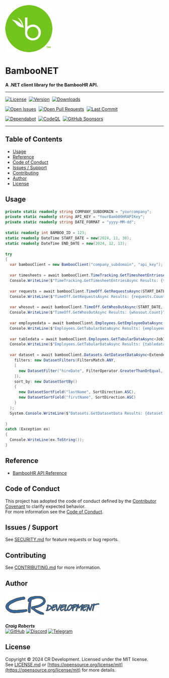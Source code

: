 [![BambooNET][bamboohr-src]][github-href]

# BambooNET
**A .NET client library for the BambooHR API.**

---

[![License][license-src]][nuget-href]&nbsp;
[![Version][version-src]][nuget-href]&nbsp;
[![Downloads][downloads-src]][nuget-href]&nbsp;

[![Open Issues][openissues-src]][github-href]&nbsp;
[![Open Pull Requests][pullrequests-src]][github-href]&nbsp;
[![Last Commit][lastcommit-src]][github-href]&nbsp;

[![Dependabot][dependabot-src]][sponsors-href]&nbsp;
[![CodeQL][codeql-src]][sponsors-href]&nbsp;
[![GitHub Sponsors][sponsors-src]][sponsors-href]&nbsp;

---

## Table of Contents

* [Usage](#usage)
* [Reference](#reference)
* [Code of Conduct](#code-of-conduct)
* [Issues / Support](#issues-/-support)
* [Contributing](#contributing)
* [Author](#author)
* [License](#license)


## Usage  
```csharp
private static readonly string COMPANY_SUBDOMAIN = "yourcompany";
private static readonly string API_KEY = "YourBamb00HRAPIKey";
private static readonly string DATE_FORMAT = "yyyy-MM-dd";

static readonly int BAMBOO_ID = 123;
static readonly DateTime START_DATE = new(2024, 11, 30);
static readonly DateTime END_DATE = new(2024, 12, 13);

try
{
  var bambooClient = new BambooClient("company_subdomain", "api_key");

  var timesheets = await bambooClient.TimeTracking.GetTimesheetEntriesAsync(START_DATE, END_DATE);
  Console.WriteLine($"TimeTracking.GetTimesheetEntriesAsync Results: {timesheets.Count}");

  var requests = await bambooClient.TimeOff.GetRequestsAsync(START_DATE, END_DATE);
  Console.WriteLine($"TimeOff.GetRequestsAsync Results: {requests.Count}");

  var whosout = await bambooClient.TimeOff.GetWhosOutAsync(START_DATE, END_DATE);
  Console.WriteLine($"TimeOff.GetWhosOutAsync Results: {whosout.Count}");

  var employeedata = await bambooClient.Employees.GetEmployeeDataAsync(BAMBOO_ID);
  Console.WriteLine($"Employees.GetTabularDataAsync Results: {employeedata.Count}");

  var tabledata = await bambooClient.Employees.GetTabularDataAsync<JobInfoData>(BAMBOO_ID, "jobInfo");
  Console.WriteLine($"Employees.GetTabularDataAsync Results: {tabledata.Count}");

  var dataset = await bambooClient.Datasets.GetDatasetDataAsync<ExtendedEmployeeData>("employee",
    filters: new DatasetFilters(FiltersMatch.ANY,
    [
      new DatasetFilter("hireDate", FilterOperator.GreaterThanOrEqual, START_DATE.ToString(DATE_FORMAT))
    ]),
    sort_by: new DatasetSortBy() 
    { 
      new DatasetSortField("lastName", SortDirection.ASC),
      new DatasetSortField("firstName", SortDirection.ASC)
    }
  );
  System.Console.WriteLine($"Datasets.GetDatasetData Results: {dataset.Count}");

}
catch (Exception ex)
{
  Console.WriteLine(ex.ToString());
}
```

## Reference
* [BambooHR API Reference](https://documentation.bamboohr.com/reference)  


## Code of Conduct
This project has adopted the code of conduct defined by the [Contributor Covenant](http://contributor-covenant.org/) to clarify expected behavior.  
For more information see the [Code of Conduct](CODE_OF_CONDUCT.md).


## Issues / Support
See [SECURITY.md](SECURITY.md) for feature requests or bug reports.  


## Contributing
See [CONTRIBUTING.md](CONTRIBUTING.md) for more information.  


## Author
![CRDevel][crdevel-src]


_**Craig Roberts**_  
[![GitHub][moldypenguins-github]](https://github.com/moldypenguins)
[![Discord][moldypenguins-discord]](https://discordapp.com/users/346771877211144194)
[![Telegram][moldypenguins-telegram]](https://t.me/moldypenguins)  


## License
Copyright © 2024 CR Development. Licensed under the MIT license.  
See [LICENSE.md](LICENSE.md) or [https://opensource.org/license/mit](https://opensource.org/license/mit) for more details.  




<!-- Images / Badges -->
[bamboohr-src]: https://raw.githubusercontent.com/moldypenguins/BambooNET/main/.github/images/BambooHR.png
[crdevel-src]: https://raw.githubusercontent.com/moldypenguins/BambooNET/main/.github/images/CRDevelopment.png
[moldypenguins-github]: https://img.shields.io/badge/moldypenguins-6e5494?labelColor=555555&logo=github&style=for-the-badge
[moldypenguins-discord]: https://img.shields.io/badge/@moldypenguins-5865F2?labelColor=555555&logo=discord&style=for-the-badge
[moldypenguins-telegram]: https://img.shields.io/badge/@moldypenguins-27A7E7?labelColor=555555&logo=telegram&style=for-the-badge
[license-src]: https://img.shields.io/badge/License-MIT-36699C?style=for-the-badge&logo=NuGet
[codeql-src]: https://img.shields.io/badge/CodeQL-30363D?style=for-the-badge&logo=github&logoColor=white
[dependabot-src]: https://img.shields.io/badge/dependabot-025E8C?style=for-the-badge&logo=dependabot&logoColor=white
[sponsors-src]: https://img.shields.io/badge/sponsor-30363D?style=for-the-badge&logo=GitHub-Sponsors&logoColor=EA4AAA
[sponsors-href]: https://github.com/sponsors/moldypenguins
[downloads-src]: https://img.shields.io/nuget/dt/CRDevelopment.BambooNET?style=for-the-badge&logo=NuGet
[version-src]: https://img.shields.io/nuget/v/CRDevelopment.BambooNET?style=for-the-badge&logo=NuGet
[nuget-href]: https://www.nuget.org/packages/CRDevelopment.BambooNET
[openissues-src]: https://img.shields.io/github/issues-raw/moldypenguins/BambooNET?style=for-the-badge&logo=GitHub
[pullrequests-src]: https://img.shields.io/github/issues-pr-raw/moldypenguins/BambooNET?style=for-the-badge&logo=GitHub
[lastcommit-src]: https://img.shields.io/github/last-commit/moldypenguins/BambooNET?style=for-the-badge&logo=GitHub
[github-href]: https://github.com/moldypenguins/BambooNET


